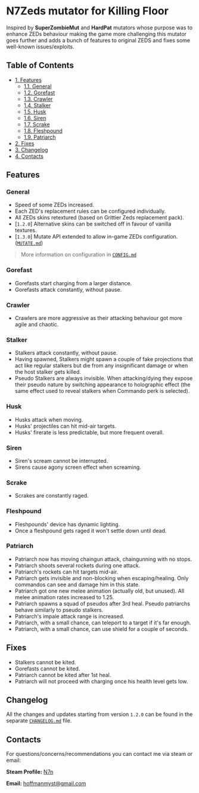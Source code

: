 # N7Zeds mutator for Killing Floor

Inspired by **SuperZombieMut** and **HardPat** mutators whose purpose was to enhance ZEDs behaviour making the game more challenging
this mutator goes further and adds a bunch of features to original ZEDS and fixes some well-known issues/exploits.

## Table of Contents

- [1. Features](#features)
  - [1.1. General](#general)
  - [1.2. Gorefast](#gorefast)
  - [1.3. Crawler](#crawler)
  - [1.4. Stalker](#stalker)
  - [1.5. Husk](#husk)
  - [1.6. Siren](#siren)
  - [1.7. Scrake](#scrake)
  - [1.8. Fleshpound](#fleshpound)
  - [1.9. Patriarch](#patriarch)
- [2. Fixes](#fixes)
- [3. Changelog](#changelog)
- [4. Contacts](#contacts)

## Features

### General

- Speed of some ZEDs increased.
- Each ZED's replacement rules can be configured individually.
- All ZEDs skins retextured (based on Grittier Zeds replacement pack).
- [`1.2.0`] Alternative skins can be switched off in favour of vanilla textures.
- [`1.3.0`] Mutate API extended to allow in-game ZEDs configuration. ([`MUTATE.md`](./MUTATE.md))

> More information on configuration in [`CONFIG.md`](./CONFIG.md)

### Gorefast

- Gorefasts start charging from a larger distance.
- Gorefasts attack constantly, without pause.

### Crawler

- Crawlers are more aggressive as their attacking behaviour got more agile and chaotic.

### Stalker

- Stalkers attack constantly, without pause.
- Having spawned, Stalkers might spawn a couple of fake projections that act like regular stalkers but die from any insignificant damage or when the host stalker gets killed.
- Pseudo Stalkers are always invisible. When attacking/dying they expose their pseudo nature by switching appearance to holographic effect (the same effect used to reveal stalkers when Commando perk is selected).

### Husk

- Husks attack when moving.
- Husks' projectiles can hit mid-air targets.
- Husks' firerate is less predictable, but more frequent overall.

### Siren

- Siren's scream cannot be interrupted.
- Sirens cause agony screen effect when screaming.

### Scrake

- Scrakes are constantly raged.

### Fleshpound

- Fleshpounds' device has dynamic lighting.
- Once a fleshpound gets raged it won't settle down until dead.

### Patriarch

- Patriarch now has moving chaingun attack, chaingunning with no stops.
- Patriarch shoots several rockets during one attack.
- Patriarch's rockets can hit targets mid-air.
- Patriarch gets invisible and non-blocking when escaping/healing. Only commandos can see and damage him in this state.
- Patriarch got one new melee animation (actually old, but unused). All melee animation rates increased to 1.25.
- Patriarch spawns a squad of pseudos after 3rd heal. Pseudo patriarchs behave similarly to pseudo stalkers.
- Patriarch's impale attack range is increased.
- Patriarch, with a small chance, can teleport to a target if it's far enough.
- Patriarch, with a small chance, can use shield for a couple of seconds.

## Fixes

- Stalkers cannot be kited.
- Gorefasts cannot be kited.
- Patriarch cannot be kited after 1st heal.
- Patriarch will not proceed with charging once his health level gets low.

## Changelog

All the changes and updates starting from version `1.2.0` can be found in the separate [`CHANGELOG.md`](./CHANGELOG.md) file.

## Contacts

For questions/concerns/recommendations you can contact me via steam or email:

**Steam Profile:** [N7n](https://steamcommunity.com/id/NSHoffman/)

**Email:** [hoffmanmyst@gmail.com](mailto:hoffmanmyst@gmail.com)
